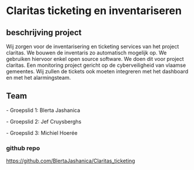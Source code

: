 # Claritas ticketing en inventariseren

## beschrijving project

Wij zorgen voor de inventarisering en ticketing services van het project claritas. We bouwen de inventaris zo automatisch mogelijk op. We gebruiken hiervoor enkel open source software. We doen dit voor project claritas. Een monitoring project gericht op de cyberveiligheid van vlaamse gemeentes. Wij zullen de tickets ook moeten integreren met het dashboard en met het alarmingsteam.

## Team

\- Groepslid 1: Blerta Jashanica

\- Groepslid 2: Jef Cruysberghs

\- Groepslid 3: Michiel Hoerée

### github repo

https://github.com/BlertaJashanica/Claritas_ticketing